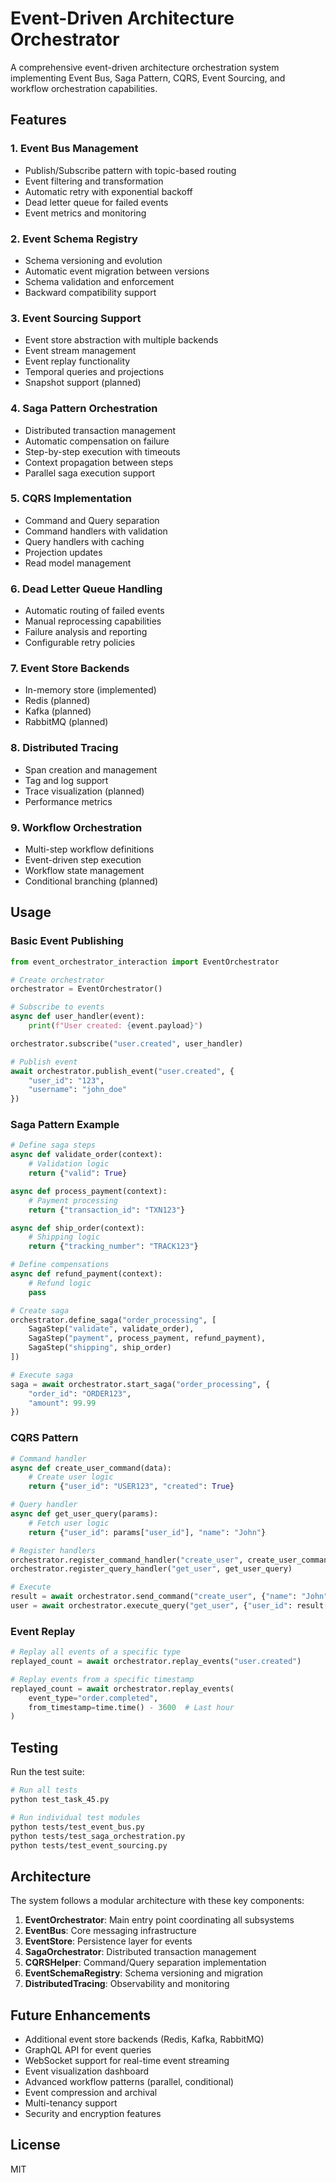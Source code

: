 # Event-Driven Architecture Orchestrator

A comprehensive event-driven architecture orchestration system implementing Event Bus, Saga Pattern, CQRS, Event Sourcing, and workflow orchestration capabilities.

## Features

### 1. Event Bus Management
- Publish/Subscribe pattern with topic-based routing
- Event filtering and transformation
- Automatic retry with exponential backoff
- Dead letter queue for failed events
- Event metrics and monitoring

### 2. Event Schema Registry
- Schema versioning and evolution
- Automatic event migration between versions
- Schema validation and enforcement
- Backward compatibility support

### 3. Event Sourcing Support
- Event store abstraction with multiple backends
- Event stream management
- Event replay functionality
- Temporal queries and projections
- Snapshot support (planned)

### 4. Saga Pattern Orchestration
- Distributed transaction management
- Automatic compensation on failure
- Step-by-step execution with timeouts
- Context propagation between steps
- Parallel saga execution support

### 5. CQRS Implementation
- Command and Query separation
- Command handlers with validation
- Query handlers with caching
- Projection updates
- Read model management

### 6. Dead Letter Queue Handling
- Automatic routing of failed events
- Manual reprocessing capabilities
- Failure analysis and reporting
- Configurable retry policies

### 7. Event Store Backends
- In-memory store (implemented)
- Redis (planned)
- Kafka (planned)
- RabbitMQ (planned)

### 8. Distributed Tracing
- Span creation and management
- Tag and log support
- Trace visualization (planned)
- Performance metrics

### 9. Workflow Orchestration
- Multi-step workflow definitions
- Event-driven step execution
- Workflow state management
- Conditional branching (planned)

## Usage

### Basic Event Publishing

```python
from event_orchestrator_interaction import EventOrchestrator

# Create orchestrator
orchestrator = EventOrchestrator()

# Subscribe to events
async def user_handler(event):
    print(f"User created: {event.payload}")

orchestrator.subscribe("user.created", user_handler)

# Publish event
await orchestrator.publish_event("user.created", {
    "user_id": "123",
    "username": "john_doe"
})
```

### Saga Pattern Example

```python
# Define saga steps
async def validate_order(context):
    # Validation logic
    return {"valid": True}

async def process_payment(context):
    # Payment processing
    return {"transaction_id": "TXN123"}

async def ship_order(context):
    # Shipping logic
    return {"tracking_number": "TRACK123"}

# Define compensations
async def refund_payment(context):
    # Refund logic
    pass

# Create saga
orchestrator.define_saga("order_processing", [
    SagaStep("validate", validate_order),
    SagaStep("payment", process_payment, refund_payment),
    SagaStep("shipping", ship_order)
])

# Execute saga
saga = await orchestrator.start_saga("order_processing", {
    "order_id": "ORDER123",
    "amount": 99.99
})
```

### CQRS Pattern

```python
# Command handler
async def create_user_command(data):
    # Create user logic
    return {"user_id": "USER123", "created": True}

# Query handler
async def get_user_query(params):
    # Fetch user logic
    return {"user_id": params["user_id"], "name": "John"}

# Register handlers
orchestrator.register_command_handler("create_user", create_user_command)
orchestrator.register_query_handler("get_user", get_user_query)

# Execute
result = await orchestrator.send_command("create_user", {"name": "John"})
user = await orchestrator.execute_query("get_user", {"user_id": result["user_id"]})
```

### Event Replay

```python
# Replay all events of a specific type
replayed_count = await orchestrator.replay_events("user.created")

# Replay events from a specific timestamp
replayed_count = await orchestrator.replay_events(
    event_type="order.completed",
    from_timestamp=time.time() - 3600  # Last hour
)
```

## Testing

Run the test suite:

```bash
# Run all tests
python test_task_45.py

# Run individual test modules
python tests/test_event_bus.py
python tests/test_saga_orchestration.py
python tests/test_event_sourcing.py
```

## Architecture

The system follows a modular architecture with these key components:

1. **EventOrchestrator**: Main entry point coordinating all subsystems
2. **EventBus**: Core messaging infrastructure
3. **EventStore**: Persistence layer for events
4. **SagaOrchestrator**: Distributed transaction management
5. **CQRSHelper**: Command/Query separation implementation
6. **EventSchemaRegistry**: Schema versioning and migration
7. **DistributedTracing**: Observability and monitoring

## Future Enhancements

- Additional event store backends (Redis, Kafka, RabbitMQ)
- GraphQL API for event queries
- WebSocket support for real-time event streaming
- Event visualization dashboard
- Advanced workflow patterns (parallel, conditional)
- Event compression and archival
- Multi-tenancy support
- Security and encryption features

## License

MIT